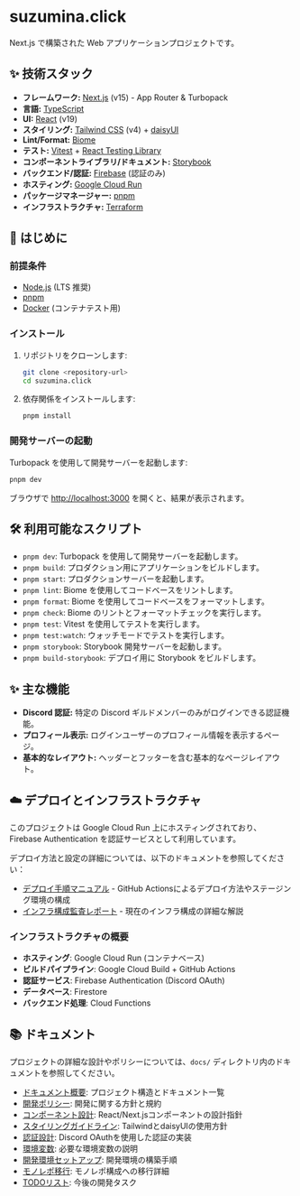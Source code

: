 # suzumina.click

Next.js で構築された Web アプリケーションプロジェクトです。

## ✨ 技術スタック

- **フレームワーク:** [Next.js](https://nextjs.org/) (v15) - App Router & Turbopack
- **言語:** [TypeScript](https://www.typescriptlang.org/)
- **UI:** [React](https://react.dev/) (v19)
- **スタイリング:** [Tailwind CSS](https://tailwindcss.com/) (v4) + [daisyUI](https://daisyui.com/)
- **Lint/Format:** [Biome](https://biomejs.dev/)
- **テスト:** [Vitest](https://vitest.dev/) + [React Testing Library](https://testing-library.com/)
- **コンポーネントライブラリ/ドキュメント:** [Storybook](https://storybook.js.org/)
- **バックエンド/認証:** [Firebase](https://firebase.google.com/) (認証のみ)
- **ホスティング:** [Google Cloud Run](https://cloud.google.com/run)
- **パッケージマネージャー:** [pnpm](https://pnpm.io/)
- **インフラストラクチャ:** [Terraform](https://www.terraform.io/)

## 🚀 はじめに

### 前提条件

- [Node.js](https://nodejs.org/) (LTS 推奨)
- [pnpm](https://pnpm.io/installation)
- [Docker](https://www.docker.com/) (コンテナテスト用)

### インストール

1.  リポジトリをクローンします:
    ```bash
    git clone <repository-url>
    cd suzumina.click
    ```
2.  依存関係をインストールします:
    ```bash
    pnpm install
    ```

### 開発サーバーの起動

Turbopack を使用して開発サーバーを起動します:

```bash
pnpm dev
```

ブラウザで [http://localhost:3000](http://localhost:3000) を開くと、結果が表示されます。

## 🛠️ 利用可能なスクリプト

- `pnpm dev`: Turbopack を使用して開発サーバーを起動します。
- `pnpm build`: プロダクション用にアプリケーションをビルドします。
- `pnpm start`: プロダクションサーバーを起動します。
- `pnpm lint`: Biome を使用してコードベースをリントします。
- `pnpm format`: Biome を使用してコードベースをフォーマットします。
- `pnpm check`: Biome のリントとフォーマットチェックを実行します。
- `pnpm test`: Vitest を使用してテストを実行します。
- `pnpm test:watch`: ウォッチモードでテストを実行します。
- `pnpm storybook`: Storybook 開発サーバーを起動します。
- `pnpm build-storybook`: デプロイ用に Storybook をビルドします。

## ✨ 主な機能

- **Discord 認証:** 特定の Discord ギルドメンバーのみがログインできる認証機能。
- **プロフィール表示:** ログインユーザーのプロフィール情報を表示するページ。
- **基本的なレイアウト:** ヘッダーとフッターを含む基本的なページレイアウト。

## ☁️ デプロイとインフラストラクチャ

このプロジェクトは Google Cloud Run 上にホスティングされており、Firebase Authentication を認証サービスとして利用しています。

デプロイ方法と設定の詳細については、以下のドキュメントを参照してください：

- [デプロイ手順マニュアル](./docs/DEPLOYMENT.md) - GitHub Actionsによるデプロイ方法やステージング環境の構成
- [インフラ構成監査レポート](./docs/INFRA_AUDIT.md) - 現在のインフラ構成の詳細な解説

### インフラストラクチャの概要

- **ホスティング**: Google Cloud Run (コンテナベース)
- **ビルドパイプライン**: Google Cloud Build + GitHub Actions
- **認証サービス**: Firebase Authentication (Discord OAuth)
- **データベース**: Firestore
- **バックエンド処理**: Cloud Functions

## 📚 ドキュメント

プロジェクトの詳細な設計やポリシーについては、`docs/` ディレクトリ内のドキュメントを参照してください。

- [ドキュメント概要](./docs/README.md): プロジェクト構造とドキュメント一覧
- [開発ポリシー](./docs/POLICY.md): 開発に関する方針と規約
- [コンポーネント設計](./docs/COMPONENT_DESIGN.md): React/Next.jsコンポーネントの設計指針
- [スタイリングガイドライン](./docs/STYLING.md): TailwindとdaisyUIの使用方針
- [認証設計](./docs/AUTH.md): Discord OAuthを使用した認証の実装
- [環境変数](./docs/ENVIRONMENT_VARIABLES.md): 必要な環境変数の説明
- [開発環境セットアップ](./docs/DEVELOPMENT_SETUP.md): 開発環境の構築手順
- [モノレポ移行](./docs/MONOREPO_MIGRATION.md): モノレポ構成への移行詳細
- [TODOリスト](./docs/TODO.md): 今後の開発タスク
